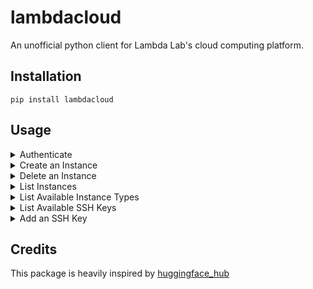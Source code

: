 # lambdacloud

An unofficial python client for Lambda Lab's cloud computing platform.

## Installation

```
pip install lambdacloud
```

## Usage

<details>
<summary>Authenticate</summary>

```python
from lambdacloud import login

login(token="<your token>")
```
</details>

<details>
<summary>Create an Instance</summary>

See "list-available-instance-types" for a list of available instance types. Also, see "list-available-ssh-keys" for a list of available ssh keys.

```python
from lambdacloud import create_instance

instance_id = create_instance("gpu_1x_a10", ssh_key_names="my-ssh-key")
print(instance_id)
"""
["<instance id>"]
"""
```
</details>

<details>
<summary>Delete an Instance</summary>

```python
from lambdacloud import delete_instance

delete_instance("<instance id>")
```

</details>

<details>
<summary>List Instances</summary>

```python
from lambdacloud import list_instances

instances = list_instances()
print(instances)
```

</details>

<details>
<summary>List Available Instance Types</summary>

```python
from lambdacloud import list_instance_types

instance_types = list_instance_types()
for instance_type in instance_types:
    print(instance_type)
"""
InstanceType(name=gpu_8x_a100_80gb_sxm4, price_cents_per_hour=1200, description=8x A100 (80 GB SXM4))
InstanceType(name=gpu_1x_a10, price_cents_per_hour=60, description=1x A10 (24 GB PCIe))
InstanceType(name=gpu_1x_a100_sxm4, price_cents_per_hour=110, description=1x A100 (40 GB SXM4))
InstanceType(name=gpu_8x_a100, price_cents_per_hour=880, description=8x A100 (40 GB SXM4))
InstanceType(name=gpu_8x_v100, price_cents_per_hour=440, description=8x Tesla V100 (16 GB))
"""

# To show all instance types, even if they are not available to create
instance_types = list_instance_types(show_all=True)
```

</details>

<details>
<summary>List Available SSH Keys</summary>

```python
from lambdacloud import list_ssh_keys

ssh_keys = list_ssh_keys()
for ssh_key in ssh_keys:
    print(ssh_key)

"""
SshKey(name=my-ssh-key)
"""
```

</details>

<details>
<summary>Add an SSH Key</summary>

```python
from lambdacloud import add_ssh_key

add_ssh_key("my-ssh-key", "<public key>")
```

#### Add an SSH Key from a File

```python
from lambdacloud import add_ssh_key_from_file

add_ssh_key_from_file("my-ssh-key", "<path to public key file>")
```

</details>

## Credits

This package is heavily inspired by [huggingface_hub](https://github.com/huggingface/huggingface_hub)
